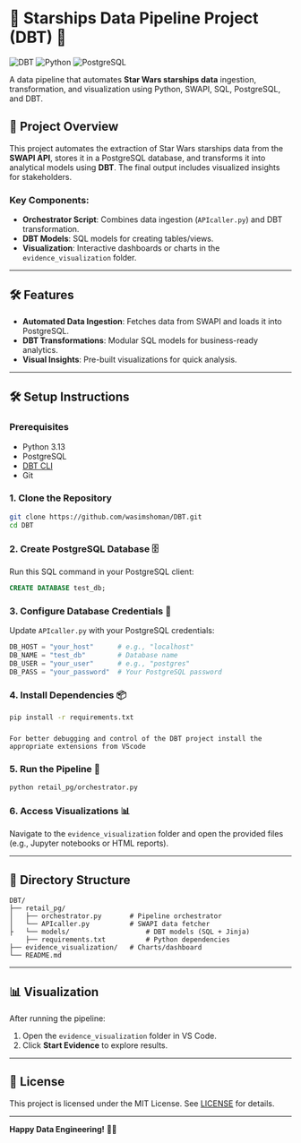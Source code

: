 # 🌟 Starships Data Pipeline Project (DBT) 🚀

![DBT](https://img.shields.io/badge/dbt-%23FF694B.svg?style=for-the-badge&logo=dbt&logoColor=white)
![Python](https://img.shields.io/badge/python-3.13-blue?style=for-the-badge&logo=python)
![PostgreSQL](https://img.shields.io/badge/PostgreSQL-316192?style=for-the-badge&logo=postgresql)

A data pipeline that automates **Star Wars starships data** ingestion, transformation, and visualization using Python, SWAPI, SQL, PostgreSQL, and DBT.


## 🚀 Project Overview

This project automates the extraction of Star Wars starships data from the **SWAPI API**, stores it in a PostgreSQL database, and transforms it into analytical models using **DBT**. The final output includes visualized insights for stakeholders.

### Key Components:
- **Orchestrator Script**: Combines data ingestion (`APIcaller.py`) and DBT transformation.
- **DBT Models**: SQL models for creating tables/views.
- **Visualization**: Interactive dashboards or charts in the `evidence_visualization` folder.

---

## 🛠️ Features
- **Automated Data Ingestion**: Fetches data from SWAPI and loads it into PostgreSQL.
- **DBT Transformations**: Modular SQL models for business-ready analytics.
- **Visual Insights**: Pre-built visualizations for quick analysis.

---

## 🛠️ Setup Instructions

### Prerequisites
- Python 3.13
- PostgreSQL 
- [DBT CLI](https://docs.getdbt.com/dbt-cli/installation)
- Git

### 1. Clone the Repository
```bash
git clone https://github.com/wasimshoman/DBT.git
cd DBT
```

### 2. Create PostgreSQL Database 🗄️
Run this SQL command in your PostgreSQL client:
```sql
CREATE DATABASE test_db;
```

### 3. Configure Database Credentials 🔐
Update `APIcaller.py` with your PostgreSQL credentials:
```python
DB_HOST = "your_host"      # e.g., "localhost"
DB_NAME = "test_db"        # Database name
DB_USER = "your_user"      # e.g., "postgres"
DB_PASS = "your_password"  # Your PostgreSQL password
```

### 4. Install Dependencies 📦
```bash
pip install -r requirements.txt
```
### 
```Adjust project.yml file in your .dbt folder with the right information
For better debugging and control of the DBT project install the appropriate extensions from VScode
```

### 5. Run the Pipeline 🚀
```bash
python retail_pg/orchestrator.py
```

### 6. Access Visualizations 📊
Navigate to the `evidence_visualization` folder and open the provided files (e.g., Jupyter notebooks or HTML reports).

---

## 📂 Directory Structure
```
DBT/
├── retail_pg/
│   ├── orchestrator.py       # Pipeline orchestrator
│   └── APIcaller.py          # SWAPI data fetcher
├   └── models/                   # DBT models (SQL + Jinja)
    ├── requirements.txt          # Python dependencies
├── evidence_visualization/   # Charts/dashboard
└── README.md
```

---

## 📊 Visualization
After running the pipeline:
1. Open the `evidence_visualization` folder in VS Code.
3. Click **Start Evidence** to explore results.


---

## 📜 License
This project is licensed under the MIT License. See [LICENSE](LICENSE) for details.

---

**Happy Data Engineering!** 👾🚀
